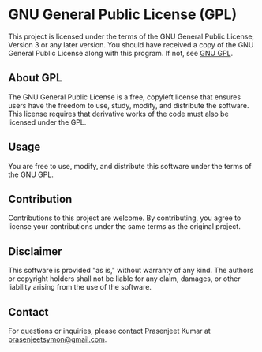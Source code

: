 # GNU General Public License (GPL)

This project is licensed under the terms of the GNU General Public License, Version 3 or any later version.
You should have received a copy of the GNU General Public License along with this program. If not, see [GNU GPL](https://www.gnu.org/licenses/gpl-3.0.en.html).

## About GPL

The GNU General Public License is a free, copyleft license that ensures users have the freedom to use, study, modify, and distribute the software.
This license requires that derivative works of the code must also be licensed under the GPL.

## Usage

You are free to use, modify, and distribute this software under the terms of the GNU GPL.

## Contribution

Contributions to this project are welcome. By contributing, you agree to license your contributions under the same terms as the original project.

## Disclaimer

This software is provided "as is," without warranty of any kind. The authors or copyright holders shall not be liable for any claim, damages, or other liability arising from the use of the software.

## Contact

For questions or inquiries, please contact Prasenjeet Kumar at [prasenjeetsymon@gmail.com](mailto:prasenjeetsymon@gmail.com).
